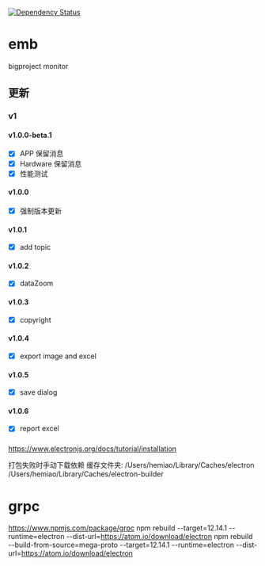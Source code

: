 [![Dependency Status][david-image]][david-url]

# emb
bigproject monitor

## 更新
### v1

#### v1.0.0-beta.1
- [x] APP 保留消息
- [x] Hardware 保留消息
- [x] 性能测试

#### v1.0.0
- [x] 强制版本更新

#### v1.0.1
- [x] add topic

#### v1.0.2
- [x] dataZoom

#### v1.0.3
- [x] copyright

#### v1.0.4
- [x] export image and excel

#### v1.0.5
- [x] save dialog

#### v1.0.6
- [x] report excel

[david-image]: http://img.shields.io/david/joehecn/emb.svg?style=flat-square
[david-url]: https://david-dm.org/joehecn/emb

###
https://www.electronjs.org/docs/tutorial/installation

打包失败时手动下载依赖
缓存文件夹:
/Users/hemiao/Library/Caches/electron
/Users/hemiao/Library/Caches/electron-builder

# grpc
https://www.npmjs.com/package/grpc
npm rebuild --target=12.14.1 --runtime=electron --dist-url=https://atom.io/download/electron
npm rebuild --build-from-source=mega-proto --target=12.14.1 --runtime=electron --dist-url=https://atom.io/download/electron